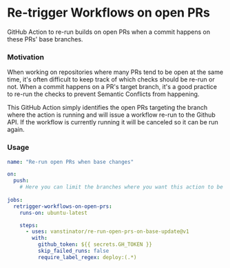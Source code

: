 # Re-trigger Workflows on open PRs

GitHub Action to re-run builds on open PRs when a commit happens on these PRs' base branches.

### Motivation

When working on repositories where many PRs tend to be open at the same time, it's often difficult to keep track of which checks should be re-run or not. When a commit happens on a PR's target branch, it's a good practice to re-run the checks to prevent Semantic Conflicts from happening.

This GitHub Action simply identifies the open PRs targeting the branch where the action is running and will issue a workflow re-run to the Github API. If the workflow is currently running it will be canceled so it can be run again.


### Usage

```yaml
name: "Re-run open PRs when base changes"

on:
  push:
    # Here you can limit the branches where you want this action to be run
  
jobs:
  retrigger-workflows-on-open-prs:
    runs-on: ubuntu-latest

    steps:
      - uses: vanstinator/re-run-open-prs-on-base-update@v1
        with:
          github_token: ${{ secrets.GH_TOKEN }}
          skip_failed_runs: false
          require_label_regex: deploy:(.*)
```
